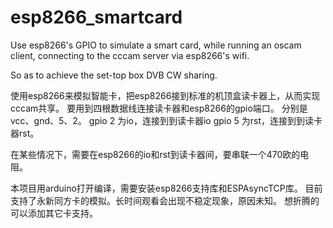 # esp8266_smartcard

Use esp8266's GPIO to simulate a smart card,
while running an oscam client,
connecting to the cccam server via esp8266's wifi.

So as to achieve the set-top box DVB CW sharing.



使用esp8266来模拟智能卡，把esp8266接到标准的机顶盒读卡器上，从而实现cccam共享。
要用到四根数据线连接读卡器和esp8266的gpio端口。
分别是vcc、gnd、5、2。
gpio 2 为io，连接到到读卡器io
gpio 5 为rst，连接到到读卡器rst。

在某些情况下，需要在esp8266的io和rst到读卡器间，要串联一个470欧的电阻。



本项目用arduino打开编译，需要安装esp8266支持库和ESPAsyncTCP库。
目前支持了永新同方卡的模拟。长时间观看会出现不稳定现象，原因未知。
想折腾的可以添加其它卡支持。